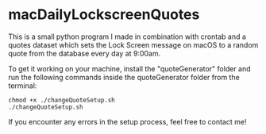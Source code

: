 # macDailyLockscreenQuotes
This is a small python program I made in combination with crontab and a quotes dataset which sets the Lock Screen message on macOS to a random quote from the database every day at 9:00am.

To get it working on your machine, install the "quoteGenerator" folder and run the following commands inside the quoteGenerator folder from the terminal:
```
chmod +x ./changeQuoteSetup.sh
./changeQuoteSetup.sh
```

If you encounter any errors in the setup process, feel free to contact me!
